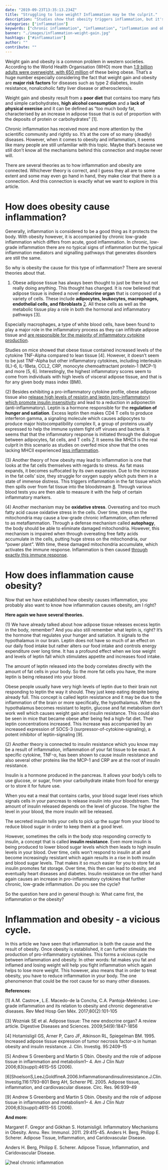```yaml
---
date: "2019-09-23T13:35:13.234Z"
title: "Struggling to lose weight? Inflammation may be the culprit."
description: "Studies show that obesity triggers inflammation, but it's also the other way around. Learn how inflammation and obesity play together.»"
categories: ["inflammation"]
keywords: ["chronic inflammation", "inflammation", "inflammation and obesity"]
banner: "./images/inflammation-weight-gain.jpg"
hashtags: ["#inflammation"]
author: ""
contribute: ""
---
```


Weight gain and obesity is a common problem in western societies. According to the World Health Organisation (WHO) more than [1.9 billion adults were overweight, with 650 million](https://www.who.int/news-room/fact-sheets/detail/obesity-and-overweight) of these being obese. That’s a huge number especially considering the fact that weight gain and obesity are **major risk factors** for diseases such as type 2 diabetes, insulin resistance, nonalcoholic fatty liver disease or atherosclerosis. 

Weight gain and obesity result from a **poor diet** that contains too many fats and simple carbohydrates, **high alcohol consumption** and a **lack of physical exercise** and it can be defined as “too much body fat, characterised by an increase in adipose tissue that is out of proportion with the deposits of protein or carbohydrates” [1]. 

Chronic inflammation has received more and more attention by the scientific community and rightly so. It’s at the core of so many (deadly) diseases. However, when it comes to obesity and inflammation, it seems like many people are still unfamiliar with this topic. Maybe that’s because we still don’t know all the mechanisms behind this connection and maybe never will. 

There are several theories as to how inflammation and obesity are connected. Whichever theory is correct, and I guess they all are to some extent and some may even go hand in hand, they make clear that there *is* a connection. And this connection is exactly what we want to explore in this article.

# How does obesity cause inflammation?
Generally, inflammation is considered to be a good thing as it protects the body. With obesity however, it is accompanied by chronic low-grade inflammation which differs from acute, good inflammation. In chronic, low-grade inflammation there are no typical signs of inflammation but the typical inflammation mediators and signalling pathways that generates disorders are still the same. 

So why is obesity the cause for this type of inflammation? There are several theories about that.

1) Obese adipose tissue has always been thought to just be there but not really doing anything. This thought has changed. It is now believed that adipose tissue is indeed a novel **endocrine organ** that is composed of a variety of cells. These include **adipocytes, leukocytes, macrophages, endothelial cells, and fibroblasts** [2](https://www.intechopen.com/books/adipose-tissue/adipose-tissue-and-inflammation). All these cells as well as the metabolic tissue play a role in both the hormonal and inflammatory pathways [3]. 

Especially macrophages, a type of white blood cells, have been found to play a major role in the inflammatory process as they can infiltrate adipose tissue and [are responsible for the majority of inflammatory cytokine production](https://www.researchgate.net/publication/44636364_Functional_Food_Targeting_the_Regulation_of_Obesity-Induced_Inflammatory_Responses_and_Pathologies). 

Studies on mice showed that obese tissue contained increased levels of the cytokine TNF-Alpha compared to lean tissue [4]. However, it doesn’t seem to be just TNF-Alpha but other inflammatory cytokines, including interleukin (IL)-6, IL-1Beta, CCL2, CRP, monocyte chemoattractant protein-1 (MCP-1) and more [5, 6]. Interestingly, the highest inflammatory scores seem to come from individuals with high levels of visceral adipose tissue, and that is for any given body mass index (BMI).

(2) Besides exhibiting a pro-inflammatory cytokine profile, obese adipose tissue also [release high levels of resistin and leptin (pro-inflammatory) which promote insulin insensitivity](https://www.intechopen.com/online-first/sex-differences-in-obesity-induced-inflammation) and lead to a reduction in adiponectin (anti-inflammatory). Leptin is a hormone responsible for the **regulation of hunger and satiation**. Excess leptin then makes CD4 T cells to produce interferon gamma, a signaling molecule which causes adipocytes to produce major histocompatibility complex II, a group of proteins usually expressed to help the immune system fight off viruses and bacteria. It seems that that the inflammatory response is initiated through the dialogue between adipocytes, fat cells, and T cells [7](https://www.sciencedaily.com/releases/2013/03/130305145145.htm). It seems like MHCII is the real culprit in this scenario as studies on overfed mice show that the ones lacking MHCII experienced [less inflammation](https://www.sciencedaily.com/releases/2013/03/130305145145.htm).

(3) Another theory of how obesity may lead to inflammation is one that looks at the fat cells themselves with regards to stress. As fat mass expands, it becomes suffocated by its own expansion. Due to the increase in the fat cells’ size, they struggle for oxygen supply which puts them in a state of immense distress. This triggers inflammation in the fat tissue which then spills over from fat tissue into the bloodstream [8](https://www.exeter.ac.uk/news/research/title_632254_en.html). Through various blood tests you are then able to measure it with the help of certain inflammatory markers. 

(4) Another mechanism may be **oxidative stress**. 
Overeating and too much fatty acid cause oxidative stress in the cells. Over time, stress on the mitochondria may cause a low-grade chronic inflammation, often referred to as metaflammation. Through a defense mechanism called **autophagy**, the body should be able to eliminate damaged mitochondria. However, this mechanism is impaired when through overeating free fatty acids accumulate in the cells, putting huge stress on the mitochondria, our “power plant”. With time, these damaged mitochondria accumulate, which activates the immune response. Inflammation is then caused [through exactly this immune response](https://www.sciencedaily.com/releases/2014/08/140825084836.htm). 

# How does inflammation cause obesity?
Now that we have established how obesity causes inflammation, you probably also want to know how inflammation causes obesity, am I right?

**Here again we have several theories.**

(1) We have already talked about how adipose tissue releases excess leptin in the body, remember? And you also still remember what leptin is, right? It’s the hormone that regulates your hunger and satiation. It signals to the hypothalamus in our brain. Leptin does not have so much of an effect on our daily food intake but rather alters our food intake and controls energy expenditure over long time. It has a profound effect when we lose weight and levels of leptin fall which stimulates appetite and increases food intake. 

The amount of leptin released into the body correlates directly with the amount of fat cells in your body. So the more fat cells you have, the more leptin is being released into your blood. 

Obese people usually have very high levels of leptin due to their brain not responding to leptin the way it should. They just keep eating despite being already full. This concept is called leptin resistance and it may be due to the inflammation of the brain or more specifically, the hypothalamus. When the hypothalamus becomes resistant to leptin, glucose and fat metabolism don’t work well which causes weight gain and insulin resistance. 
This could also be seen in mice that became obese after being fed a high-fat diet. Their leptin concentrations increased. This increase was accompanied by an increased expression of SOCS-3 (surpressor-of-cytokine-signaling), a potent inhibitor of leptin-signaling [9]. 

(2) Another theory is connected to insulin resistance which you know may be a result of inflammation, inflammation of your fat tissue to be exact. A specific cytokine, TNF-α, has been shown to cause insulin resistance and also several other proteins like the MCP-1 and CRP are at the root of insulin resistance.  

Insulin is a hormone produced in the pancreas. It allows your body’s cells to use glucose, or sugar, from your carbohydrate intake from food for energy or to store it for future use. 

When you eat a meal that contains carbs, your blood sugar level rises which signals cells in your pancreas to release insulin into your bloodstream. The amount of insulin released depends on the level of glucose. The higher the level in your blood, the more insulin will be released. 

The secreted insulin tells your cells to pick up the sugar from your blood to reduce blood sugar in order to keep them at a good level. 

However, sometimes the cells in the body stop responding correctly to insulin, a concept that is called **insulin resistance**. Even more insulin is being produced to lower blood sugar levels which then leads to high insulin levels in your blood. Over time, cells won’t respond to insulin at all and become increasingly resistant which again results in a rise in both insulin and blood sugar levels. That makes it so much easier for you to store fat as insulin promotes fat storage. Over time, this then can lead to obesity, and eventually heart diseases and diabetes. Insulin resistance on the other hand again causes an increase in pro-inflammatory cytokines that further chronic, low-grade inflammation. Do you see the cycle?

So the question here and in general though is: What came first, the inflammation or the obesity?

# Inflammation and obesity - a vicious cycle.
In this article we have seen that inflammation is both the cause and the result of obesity. Once obesity is established, it can further stimulate the production of pro-inflammatory cytokines. This forms a vicious cycle between inflammation and obesity. In other words: fat  makes you fat and inflamed and losing weight will help you fight inflammation which again helps to lose more weight. This however, also means that in order to treat obesity, you have to reduce inflammation in your body. The one phenomenon that could be the root cause for so many other diseases. 

**References:**

[1] A.M. Castro∗, L.E. Macedo-de la Concha, C.A. Pantoja-Meléndez. Low-grade inflammation and its relation to obesity and chronic degenerative diseases. Rev Med Hosp Gen Méx. 2017;80(2):101-105

[3] Wozniak SE et al. Adipose tissue: The new endocrine organ? A review article. Digestive Diseases and Sciences. 2009;54(9):1847-1856

[4] Hotamisligil GS, Arner P, Caro JF, Atkinson RL, Spiegelman BM. 1995. Increased adipose tissue expression of tumor necrosis factor-α in human obesity and insulin resistance. J. Clin. Investig. 95:2409–15

[5] Andrew S Greenberg and Martin S Obin. Obesity and the role of adipose tissue in inflammation and metabolism1– 4. Am J Clin Nutr 2006;83(suppl):461S–5S (2006).

[6]ShoelsonS,LeeJ,GoldfineA.2006.Inflammationandinsulinresistance.J.Clin.Investig.116:1793–801 Berg AH, Scherer PE. 2005. Adipose tissue, inflammation, and cardiovascular disease. Circ. Res. 96:939–49

[9] Andrew S Greenberg and Martin S Obin. Obesity and the role of adipose tissue in inflammation and metabolism1– 4. Am J Clin Nutr 2006;83(suppl):461S–5S (2006).

**And more:**

Margaret F. Gregor and Gökhan S. Hotamisligil. Inflammatory Mechanisms in Obesity. Annu. Rev. Immunol. 2011. 29:415-45.
Anders H. Berg, Philipp E. Scherer. Adipose Tissue, Inflammation, and Caridovascular Disease.

Anders H. Berg, Philipp E. Scherer. Adipose Tissue, Inflammation, and Caridovascular Disease.


<Divider />

<NotADoctor />

![heal chronic inflammation](./images/struggling-lose-weight.png)


